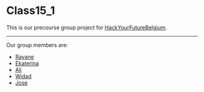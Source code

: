 # Class15_1

This is our precourse group project for [HackYourFutureBelgium](https://hackyourfuture.be/).

---

Our group members are:

- [Rayane](https://github.com/rayanejsilva)
- [Ekaterina](https://github.com/katsmamina)
- [Ali](https://github.com/AliAbouteir)
- [Widad](https://github.com/wadiawadia)
- [Jose](https://github.com/JTLiberona)
